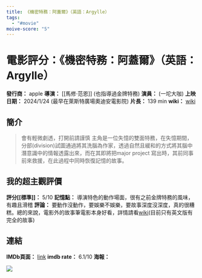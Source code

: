 ```yaml
---
title: 《機密特務：阿蓋爾》（英語：Argylle）
tags:
  - "#movie"
moive-score: "5"
---
```


# 電影評分：《機密特務：阿蓋爾》（英語：Argylle）
**發行商：** apple
**導演：** [[馬修·范恩]] (也指導過金牌特務)
**演員：** (一坨大咖)
**上映日期：** 2024/1/24 (最早在萊斯特廣場奧迪安電影院)
**片長：** 139 min
**wiki：** [wiki](https://zh.wikipedia.org/wiki/%E6%A9%9F%E5%AF%86%E7%89%B9%E5%8B%99%EF%BC%9A%E9%98%BF%E8%93%8B%E7%88%BE)
## 簡介
> 會有輕微劇透，打開前請謹慎
> 主角是一位失憶的雙面特務，在失憶期間，分部(division)試圖通過將其洗腦為作家，透過自然且緩和的方式將其腦中潛意識中的情報透露出來，而在其即將把major project 寫出時，其前同事前來救援，在此過程中同時恢復記憶的故事。

## 我的超主觀評價
**評分[[標準]]：** 5/10
**記憶點：** 導演特色的動作場面，很有之前金牌特務的風味，有趣且滑稽
**評論：**
要動作沒動作，要娛樂不娛樂，要故事深度沒深度，真的很糟糕。總的來說，電影外的故事筆電影本身好看，詳情請看[wiki](https://en.wikipedia.org/wiki/Argylle)(目前只有英文版有完全的故事)

## 連結
**IMDb頁面：** [link](https://www.imdb.com/title/tt15009428/) 
**imdb rate：** 6.1/10
**海報：** 

![](MV5BZDM3YTg4MGUtZmUxNi00YmEyLTllNTctNjYyNjZlZGViNmFhXkEyXkFqcGdeQXVyMTUzMTg2ODkz._V1_QL75_UX180_CR0,9,180,266_.jpg)


